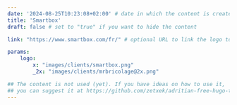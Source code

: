 ```yaml
---
date: '2024-08-25T10:23:08+02:00' # date in which the content is created - defaults to "today"
title: 'Smartbox'
draft: false # set to "true" if you want to hide the content 

link: "https://www.smartbox.com/fr/" # optional URL to link the logo to

params:
    logo:
        x: "images/clients/smartbox.png"
        _2x: "images/clients/mrbricolage@2x.png"

## The content is not used (yet). If you have ideas on how to use it, 
## you can suggest it at https://github.com/zetxek/adritian-free-hugo-theme/discussions 
---
```

